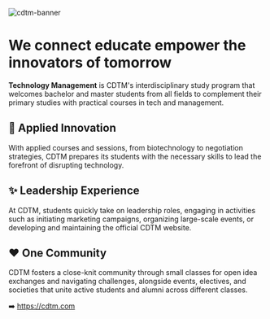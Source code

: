 ![cdtm-banner](https://github.com/user-attachments/assets/339014ca-9563-4472-86f7-e896605c0c1c)

# We connect educate empower the innovators of tomorrow

**Technology Management** is CDTM's interdisciplinary study program that welcomes bachelor and master students from all fields to complement their primary studies with practical courses in tech and management.

## 🚀 Applied Innovation

With applied courses and sessions, from biotechnology to negotiation strategies, CDTM prepares its students with the necessary skills to lead the forefront of disrupting technology.

## ✨ Leadership Experience

At CDTM, students quickly take on leadership roles, engaging in activities such as initiating marketing campaigns, organizing large-scale events, or developing and maintaining the official CDTM website.

## ❤️ One Community

CDTM fosters a close-knit community through small classes for open idea exchanges and navigating challenges, alongside events, electives, and societies that unite active students and alumni across different classes.

➡️ https://cdtm.com
